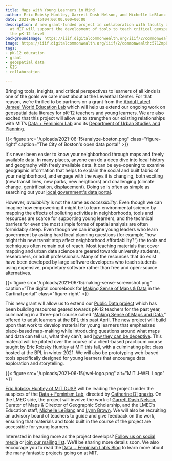 ```yaml
---
title: Maps with Young Learners in Mind
author: Eric Robsky Huntley, Garrett Dash Nelson, and Michelle LeBlanc
date: 2021-06-15T04:00:00.000+00:00
description: A new grant-funded project in collaboration with faculty and students
  at MIT will support the development of tools to teach critical geospatial data at
  the pK-12 level
backgroundImage: https://iiif.digitalcommonwealth.org/iiif/2/commonwealth:5712mp81g/874,1346,3691,2210/,1200/0/default.jpg
image: https://iiif.digitalcommonwealth.org/iiif/2/commonwealth:5712mp81g/874,1346,3691,2210/,1200/0/default.jpg
tags:
- pK-12 education
- grant
- geospatial data
- GIS
- collaboration

---
```

Bringing tools, insights, and critical perspectives to learners of all kinds is one of the goals we care most about at the Leventhal Center. For that reason, we’re thrilled to be partners on a grant from the [Abdul Lateef Jameel World Education Lab](https://jwel.mit.edu/) which will help us extend our ongoing work on geospatial data literacy for pK-12 teachers and young learners. We are also excited that this project will allow us to strengthen our existing relationships with MIT’s [Data + Feminism Lab](https://dataplusfeminism.mit.edu/) and its [Department of Urban Studies and Planning](dusp.mit.edu/).

{{< figure src="/uploads/2021-06-15/analyze-boston.png" class="figure-right" caption="The City of Boston's open data portal" >}}

It's never been easier to know your neighborhood through maps and freely available data. In many places, anyone can do a deep dive into local history and geography with freely available data. It can be eye-opening to examine geographic information that helps to explain the social and built fabric of your neighborhood, and engage with the ways it is changing, both exciting  (new transit lines, new parks, new neighbors) and challenging (climate change, gentrification, displacement). Doing so is often as simple as searching out your [local government's data portal](https://data.boston.gov/).


However, _availability_ is not the same as _accessibility_. Even though we can imagine how empowering it might be to learn environmental science by mapping the effects of polluting activities in neighborhoods, tools and resources are scarce for supporting young learners, and the technical barriers for even the most simple forms of spatial analysis are often formidably steep. Even though we can imagine young leaders who learn government by asking hard local planning questions (for example,“how might this new transit stop affect neighborhood affordability?”) the tools and techniques often remain out of reach. Most teaching materials that cover mapping and urban data science are geared towards university students, researchers, or adult professionals. Many of the resources that do exist have been developed by large software developers who teach students using expensive, proprietary software rather than free and open-source alternatives.

{{< figure src="/uploads/2021-06-15/making-sense-screenshot.png" caption="The digital coursebook for [Making Sense of Maps & Data](https://cartinal.leventhalmap.org/guides/making-sense-maps-data/) in the Cartinal portal" class="figure-right" >}}

This new grant will allow us to extend our [Public Data project](https://www.leventhalmap.org/articles/introducing-our-public-data-project/) which has been building resources geared towards pK-12 teachers for the past year, culminating in a three-part course called “[Making Sense of Maps and Data](https://www.leventhalmap.org/event/making-sense-of-maps-data/),” offered to adult learners at the BPL this past April. The new project will build upon that work to develop material for young learners that emphasizes place-based map-making while introducing questions around what maps and data can tell us, what they can’t, and [how they can be deceptive](https://www.leventhalmap.org/digital-exhibitions/bending-lines/). This material will be piloted over the course of a client-based practicum course taught by Eric Robsky Huntley at MIT this fall, with a culminating pilot class hosted at the BPL in winter 2021. We will also be prototyping web-based tools specifically designed for young learners that encourage data exploration and storytelling.

{{< figure src="/uploads/2021-06-15/jwel-logo.png" alt="MIT J-WEL Logo" >}}

[Eric Robsky Huntley of MIT DUSP](https://ericrobskyhuntley.org/) will be leading the project under the auspices of the [Data + Feminism Lab](https://dataplusfeminism.mit.edu/), directed by [Catherine D’Ignazio](https://dusp.mit.edu/faculty/catherine-dignazio). On the LMEC side, the project will involve the work of [Garrett Dash Nelson](https://www.leventhalmap.org/about/people/garrett-nelson), Curator of Maps & Director of Geographic Scholarship, and the LMEC’s Education staff, [Michelle LeBlanc](https://www.leventhalmap.org/about/people/michelle-leblanc) and [Lynn Brown](https://www.leventhalmap.org/about/people/lynn-brown). We will also be recruiting an advisory board of teachers to guide and give feedback on the work, ensuring that materials and tools built in the course of the project are accessible for young learners.

Interested in hearing more as the project develops? [Follow us on social media](https://www.leventhalmap.org/about/contact-connect) or [join our mailing list](https://visitor.r20.constantcontact.com/manage/optin?v=001ty3slyDjv8WLvGvwSdG8euspYmx7UP1YNPw2RbQHz_d15WTFIS4Ksb90bD2Fx0OBYbhpfZ896VoKbMS6m87TTQGTPsIpdO4e29yiAmPsALE%3D). We’ll be sharing more details soon. We also encourage you to read the [Data + Feminism Lab’s Blog](https://dataplusfeminism.mit.edu) to learn more about the many fantastic projects going on at MIT.